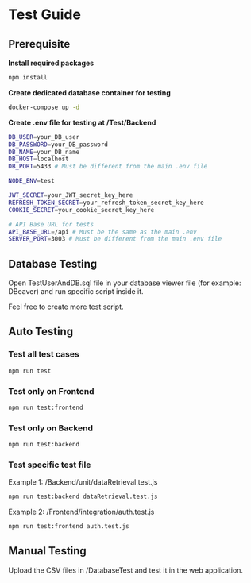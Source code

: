 # Test Guide

## Prerequisite
**Install required packages**
```bash
npm install
```
**Create dedicated database container for testing**
```bash
docker-compose up -d
```
**Create .env file for testing at /Test/Backend**
```bash
DB_USER=your_DB_user
DB_PASSWORD=your_DB_password
DB_NAME=your_DB_name
DB_HOST=localhost
DB_PORT=5433 # Must be different from the main .env file

NODE_ENV=test

JWT_SECRET=your_JWT_secret_key_here
REFRESH_TOKEN_SECRET=your_refresh_token_secret_key_here
COOKIE_SECRET=your_cookie_secret_key_here

# API Base URL for tests
API_BASE_URL=/api # Must be the same as the main .env
SERVER_PORT=3003 # Must be different from the main .env file
```

## Database Testing
Open TestUserAndDB.sql file in your database viewer file (for example: DBeaver) and run specific script inside it.

Feel free to create more test script.

## Auto Testing

### Test all test cases
```bash
npm run test
``` 

### Test only on Frontend
```bash
npm run test:frontend
``` 

### Test only on Backend
```bash
npm run test:backend
``` 
### Test specific test file
Example 1: /Backend/unit/dataRetrieval.test.js
```bash
npm run test:backend dataRetrieval.test.js
``` 
Example 2: /Frontend/integration/auth.test.js
```bash
npm run test:frontend auth.test.js
``` 

## Manual Testing

Upload the CSV files in /DatabaseTest and test it in the web application.